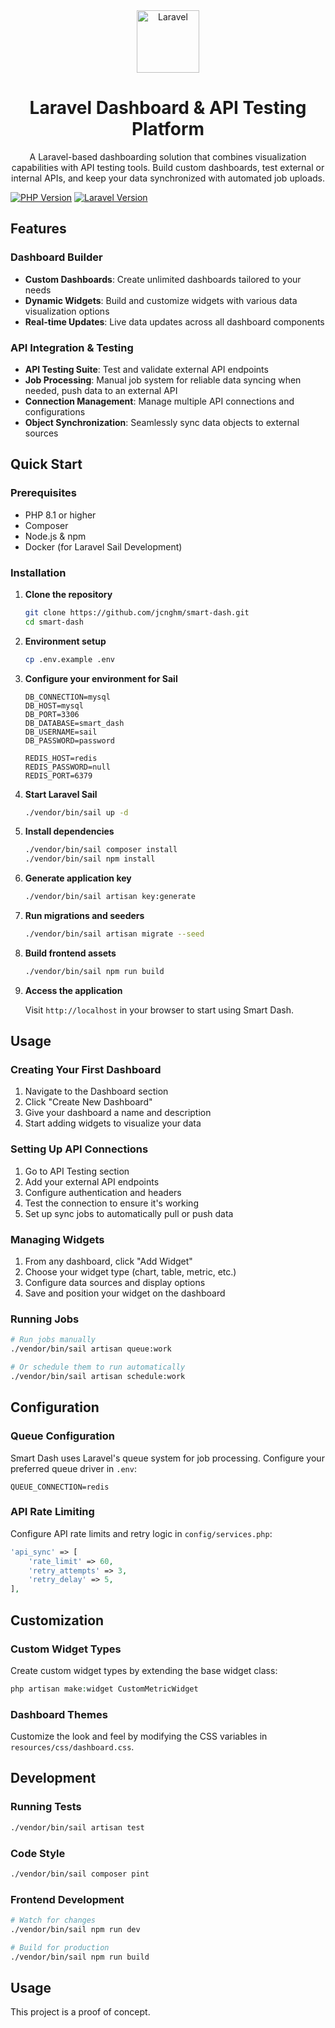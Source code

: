 <div align="center">
  <img src="https://laravel.com/img/logomark.min.svg" alt="Laravel" width="100" height="100">

# Laravel Dashboard & API Testing Platform

A Laravel-based dashboarding solution that combines visualization capabilities with API testing tools. Build custom dashboards, test external or internal APIs, and keep your data synchronized with automated job uploads.

</div>

[![PHP Version](https://img.shields.io/badge/php-8.1%2B-blue.svg)](https://php.net)
[![Laravel Version](https://img.shields.io/badge/laravel-10%2B%20%7C%2011%2B-red.svg)](https://laravel.com)

## Features

### Dashboard Builder
- **Custom Dashboards**: Create unlimited dashboards tailored to your needs
- **Dynamic Widgets**: Build and customize widgets with various data visualization options
- **Real-time Updates**: Live data updates across all dashboard components

### API Integration & Testing
- **API Testing Suite**: Test and validate external API endpoints
- **Job Processing**: Manual job system for reliable data syncing when needed, push data to an external API
- **Connection Management**: Manage multiple API connections and configurations
- **Object Synchronization**: Seamlessly sync data objects to external sources

## Quick Start

### Prerequisites
- PHP 8.1 or higher
- Composer
- Node.js & npm
- Docker (for Laravel Sail Development)

### Installation

1. **Clone the repository**
   ```bash
   git clone https://github.com/jcnghm/smart-dash.git
   cd smart-dash
   ```

2. **Environment setup**
   ```bash
   cp .env.example .env
   ```

3. **Configure your environment for Sail**
   ```env
   DB_CONNECTION=mysql
   DB_HOST=mysql
   DB_PORT=3306
   DB_DATABASE=smart_dash
   DB_USERNAME=sail
   DB_PASSWORD=password

   REDIS_HOST=redis
   REDIS_PASSWORD=null
   REDIS_PORT=6379
   ```

4. **Start Laravel Sail**
   ```bash
   ./vendor/bin/sail up -d
   ```

5. **Install dependencies**
   ```bash
   ./vendor/bin/sail composer install
   ./vendor/bin/sail npm install
   ```

6. **Generate application key**
   ```bash
   ./vendor/bin/sail artisan key:generate
   ```

7. **Run migrations and seeders**
   ```bash
   ./vendor/bin/sail artisan migrate --seed
   ```

8. **Build frontend assets**
   ```bash
   ./vendor/bin/sail npm run build
   ```

9. **Access the application**
   
   Visit `http://localhost` in your browser to start using Smart Dash.

## Usage

### Creating Your First Dashboard

1. Navigate to the Dashboard section
2. Click "Create New Dashboard"
3. Give your dashboard a name and description
4. Start adding widgets to visualize your data

### Setting Up API Connections

1. Go to API Testing section
2. Add your external API endpoints
3. Configure authentication and headers
4. Test the connection to ensure it's working
5. Set up sync jobs to automatically pull or push data

### Managing Widgets

1. From any dashboard, click "Add Widget"
2. Choose your widget type (chart, table, metric, etc.)
3. Configure data sources and display options
4. Save and position your widget on the dashboard

### Running Jobs

```bash
# Run jobs manually
./vendor/bin/sail artisan queue:work

# Or schedule them to run automatically
./vendor/bin/sail artisan schedule:work
```

## Configuration

### Queue Configuration

Smart Dash uses Laravel's queue system for job processing. Configure your preferred queue driver in `.env`:

```env
QUEUE_CONNECTION=redis
```

### API Rate Limiting

Configure API rate limits and retry logic in `config/services.php`:

```php
'api_sync' => [
    'rate_limit' => 60,
    'retry_attempts' => 3,
    'retry_delay' => 5,
],
```

## Customization

### Custom Widget Types

Create custom widget types by extending the base widget class:

```php
php artisan make:widget CustomMetricWidget
```

### Dashboard Themes

Customize the look and feel by modifying the CSS variables in `resources/css/dashboard.css`.

## Development

### Running Tests

```bash
./vendor/bin/sail artisan test
```

### Code Style

```bash
./vendor/bin/sail composer pint
```

### Frontend Development

```bash
# Watch for changes
./vendor/bin/sail npm run dev

# Build for production
./vendor/bin/sail npm run build
```

## Usage

This project is a proof of concept.
